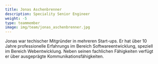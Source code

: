 ```yaml
---
title: Jonas Aschenbrenner
description: Speciality Senior Engineer
weight: -5
type: teammember
image: img/team/jonas_aschenbrenner.jpg
---
```


Jonas war techischer Mitgründer in mehreren Start-ups.
Er hat über 10 Jahre professionelle Erfahrungs im Bereich
Softwareentwicklung, speziell im Bereich Webentwicklung.
Neben seinen fachlichen Fähigkeiten verfügt er über ausgeprägte
Kommunikationsfähigkeiten.

